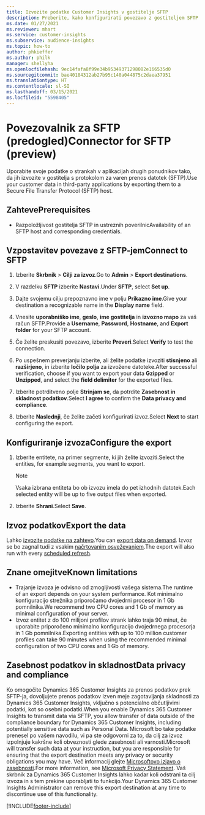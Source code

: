 ```yaml
---
title: Izvozite podatke Customer Insights v gostitelje SFTP
description: Preberite, kako konfigurirati povezavo z gostiteljem SFTP.
ms.date: 01/27/2021
ms.reviewer: mhart
ms.service: customer-insights
ms.subservice: audience-insights
ms.topic: how-to
author: phkieffer
ms.author: philk
manager: shellyha
ms.openlocfilehash: 9ec14fafa8f99e34b95349371298082e166535d0
ms.sourcegitcommit: bae40184312ab27b95c140a044875c2daea37951
ms.translationtype: HT
ms.contentlocale: sl-SI
ms.lasthandoff: 03/15/2021
ms.locfileid: "5598405"
---
```

# <a name="connector-for-sftp-preview"></a><span data-ttu-id="68cb3-103">Povezovalnik za SFTP (predogled)</span><span class="sxs-lookup"><span data-stu-id="68cb3-103">Connector for SFTP (preview)</span></span>

<span data-ttu-id="68cb3-104">Uporabite svoje podatke o strankah v aplikacijah drugih ponudnikov tako, da jih izvozite v gostitelja s protokolom za varen prenos datotek (SFTP).</span><span class="sxs-lookup"><span data-stu-id="68cb3-104">Use your customer data in third-party applications by exporting them to a Secure File Transfer Protocol (SFTP) host.</span></span>

## <a name="prerequisites"></a><span data-ttu-id="68cb3-105">Zahteve</span><span class="sxs-lookup"><span data-stu-id="68cb3-105">Prerequisites</span></span>

- <span data-ttu-id="68cb3-106">Razpoložljivost gostitelja SFTP in ustreznih poverilnic</span><span class="sxs-lookup"><span data-stu-id="68cb3-106">Availability of an SFTP host and corresponding credentials.</span></span>

## <a name="connect-to-sftp"></a><span data-ttu-id="68cb3-107">Vzpostavitev povezave z SFTP-jem</span><span class="sxs-lookup"><span data-stu-id="68cb3-107">Connect to SFTP</span></span>

1. <span data-ttu-id="68cb3-108">Izberite **Skrbnik** > **Cilji za izvoz**.</span><span class="sxs-lookup"><span data-stu-id="68cb3-108">Go to **Admin** > **Export destinations**.</span></span>

1. <span data-ttu-id="68cb3-109">V razdelku **SFTP** izberite **Nastavi**.</span><span class="sxs-lookup"><span data-stu-id="68cb3-109">Under **SFTP**, select **Set up**.</span></span>

1. <span data-ttu-id="68cb3-110">Dajte svojemu cilju prepoznavno ime v polju **Prikazno ime**.</span><span class="sxs-lookup"><span data-stu-id="68cb3-110">Give your destination a recognizable name in the **Display name** field.</span></span>

1. <span data-ttu-id="68cb3-111">Vnesite **uporabniško ime**, **geslo**, **ime gostitelja** in **izvozno mapo** za vaš račun SFTP.</span><span class="sxs-lookup"><span data-stu-id="68cb3-111">Provide a **Username**, **Password**, **Hostname**, and **Export folder** for your SFTP account.</span></span>

1. <span data-ttu-id="68cb3-112">Če želite preskusiti povezavo, izberite **Preveri**.</span><span class="sxs-lookup"><span data-stu-id="68cb3-112">Select **Verify** to test the connection.</span></span>

1. <span data-ttu-id="68cb3-113">Po uspešnem preverjanju izberite, ali želite podatke izvoziti **stisnjeno** ali **razširjeno**, in izberite **ločilo polja** za izvožene datoteke.</span><span class="sxs-lookup"><span data-stu-id="68cb3-113">After successful verification, choose if you want to export your data **Gzipped** or **Unzipped**, and select the **field delimiter** for the exported files.</span></span>

1. <span data-ttu-id="68cb3-114">Izberite potrditveno polje **Strinjam se**, da potrdite **Zasebnost in skladnost podatkov**.</span><span class="sxs-lookup"><span data-stu-id="68cb3-114">Select **I agree** to confirm the **Data privacy and compliance**.</span></span>

1. <span data-ttu-id="68cb3-115">Izberite **Naslednji**, če želite začeti konfigurirati izvoz.</span><span class="sxs-lookup"><span data-stu-id="68cb3-115">Select **Next** to start configuring the export.</span></span>

## <a name="configure-the-export"></a><span data-ttu-id="68cb3-116">Konfiguriranje izvoza</span><span class="sxs-lookup"><span data-stu-id="68cb3-116">Configure the export</span></span>

1. <span data-ttu-id="68cb3-117">Izberite entitete, na primer segmente, ki jih želite izvoziti.</span><span class="sxs-lookup"><span data-stu-id="68cb3-117">Select the entities, for example segments, you want to export.</span></span>

   > [!NOTE]
   > <span data-ttu-id="68cb3-118">Vsaka izbrana entiteta bo ob izvozu imela do pet izhodnih datotek.</span><span class="sxs-lookup"><span data-stu-id="68cb3-118">Each selected entity will be up to five output files when exported.</span></span> 

1. <span data-ttu-id="68cb3-119">Izberite **Shrani**.</span><span class="sxs-lookup"><span data-stu-id="68cb3-119">Select **Save**.</span></span>

## <a name="export-the-data"></a><span data-ttu-id="68cb3-120">Izvoz podatkov</span><span class="sxs-lookup"><span data-stu-id="68cb3-120">Export the data</span></span>

<span data-ttu-id="68cb3-121">Lahko [izvozite podatke na zahtevo](export-destinations.md).</span><span class="sxs-lookup"><span data-stu-id="68cb3-121">You can [export data on demand](export-destinations.md).</span></span> <span data-ttu-id="68cb3-122">Izvoz se bo zagnal tudi z vsakim [načrtovanim osveževanjem](system.md#schedule-tab).</span><span class="sxs-lookup"><span data-stu-id="68cb3-122">The export will also run with every [scheduled refresh](system.md#schedule-tab).</span></span>

## <a name="known-limitations"></a><span data-ttu-id="68cb3-123">Znane omejitve</span><span class="sxs-lookup"><span data-stu-id="68cb3-123">Known limitations</span></span>

- <span data-ttu-id="68cb3-124">Trajanje izvoza je odvisno od zmogljivosti vašega sistema.</span><span class="sxs-lookup"><span data-stu-id="68cb3-124">The runtime of an export depends on your system performance.</span></span> <span data-ttu-id="68cb3-125">Kot minimalno konfiguracijo strežnika priporočamo dvojedrni procesor in 1 Gb pomnilnika.</span><span class="sxs-lookup"><span data-stu-id="68cb3-125">We recommend two CPU cores and 1 Gb of memory as minimal configuration of your server.</span></span> 
- <span data-ttu-id="68cb3-126">Izvoz entitet z do 100 milijoni profilov strank lahko traja 90 minut, če uporabite priporočeno minimalno konfiguracijo dvojedrnega procesorja in 1 Gb pomnilnika.</span><span class="sxs-lookup"><span data-stu-id="68cb3-126">Exporting entities with up to 100 million customer profiles can take 90 minutes when using the recommended minimal configuration of two CPU cores and 1 Gb of memory.</span></span> 

## <a name="data-privacy-and-compliance"></a><span data-ttu-id="68cb3-127">Zasebnost podatkov in skladnost</span><span class="sxs-lookup"><span data-stu-id="68cb3-127">Data privacy and compliance</span></span>

<span data-ttu-id="68cb3-128">Ko omogočite Dynamics 365 Customer Insights za prenos podatkov prek SFTP-ja, dovoljujete prenos podatkov izven meje zagotavljanja skladnosti za Dynamics 365 Customer Insights, vključno s potencialno občutljivimi podatki, kot so osebni podatki.</span><span class="sxs-lookup"><span data-stu-id="68cb3-128">When you enable Dynamics 365 Customer Insights to transmit data via SFTP, you allow transfer of data outside of the compliance boundary for Dynamics 365 Customer Insights, including potentially sensitive data such as Personal Data.</span></span> <span data-ttu-id="68cb3-129">Microsoft bo take podatke prenesel po vašem navodilu, vi pa ste odgovorni za to, da cilj za izvoz izpolnjuje kakršne koli obveznosti glede zasebnosti ali varnosti.</span><span class="sxs-lookup"><span data-stu-id="68cb3-129">Microsoft will transfer such data at your instruction, but you are responsible for ensuring that the export destination meets any privacy or security obligations you may have.</span></span> <span data-ttu-id="68cb3-130">Več informacij glejte [Microsoftovo izjavo o zasebnosti](https://go.microsoft.com/fwlink/?linkid=396732).</span><span class="sxs-lookup"><span data-stu-id="68cb3-130">For more information, see [Microsoft Privacy Statement](https://go.microsoft.com/fwlink/?linkid=396732).</span></span>
<span data-ttu-id="68cb3-131">Vaš skrbnik za Dynamics 365 Customer Insights lahko kadar koli odstrani ta cilj izvoza in s tem prekine uporabljati to funkcijo.</span><span class="sxs-lookup"><span data-stu-id="68cb3-131">Your Dynamics 365 Customer Insights Administrator can remove this export destination at any time to discontinue use of this functionality.</span></span>


[!INCLUDE[footer-include](../includes/footer-banner.md)]